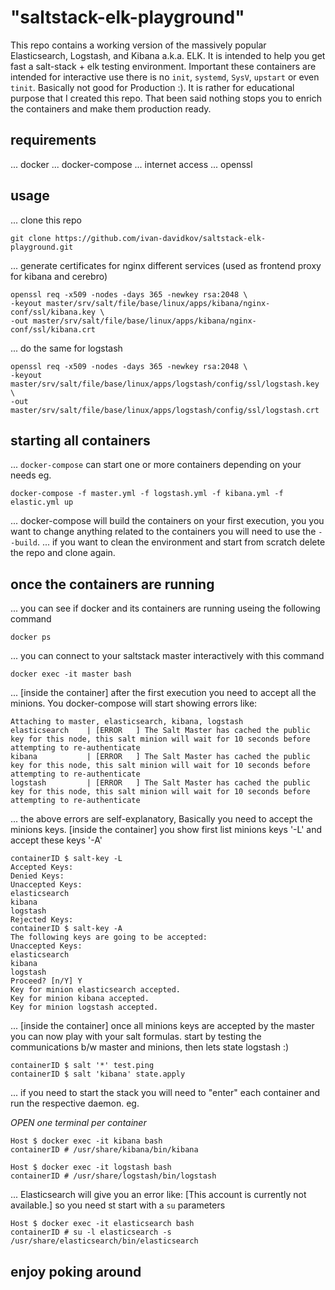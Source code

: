 # "saltstack-elk-playground"
This repo contains a working version of the massively popular Elasticsearch, Logstash, and Kibana a.k.a. ELK. It is intended to help you get fast a salt-stack + elk testing environment. Important these containers are intended for interactive use there is no `init`, `systemd`, `SysV`, `upstart` or even `tinit`. Basically not good for Production :). It is rather for educational purpose that I created this repo. That been said nothing stops you to enrich the containers and make them production ready.

## requirements
... docker
... docker-compose
... internet access
... openssl

## usage
... clone this repo
```console
git clone https://github.com/ivan-davidkov/saltstack-elk-playground.git
```
... generate certificates for nginx different services (used as frontend proxy for kibana and cerebro)
```console
openssl req -x509 -nodes -days 365 -newkey rsa:2048 \
-keyout master/srv/salt/file/base/linux/apps/kibana/nginx-conf/ssl/kibana.key \
-out master/srv/salt/file/base/linux/apps/kibana/nginx-conf/ssl/kibana.crt
```
... do the same for logstash
```console
openssl req -x509 -nodes -days 365 -newkey rsa:2048 \
-keyout master/srv/salt/file/base/linux/apps/logstash/config/ssl/logstash.key \
-out master/srv/salt/file/base/linux/apps/logstash/config/ssl/logstash.crt
```

## starting all containers
... `docker-compose` can start one or more containers depending on your needs eg.
```console
docker-compose -f master.yml -f logstash.yml -f kibana.yml -f elastic.yml up
```
... docker-compose will build the containers on your first execution, you you want to change anything related to the containers you will need to use the `--build`.
... if you want to clean the environment and start from scratch delete the repo and clone again.

## once the containers are running
... you can see if docker and its containers are running useing the following command
```console
docker ps
```
... you can connect to your saltstack master interactively with this command
```console
docker exec -it master bash
```
... [inside the container] after the first execution you need to accept all the minions. You docker-compose will start showing errors like:
```console
Attaching to master, elasticsearch, kibana, logstash
elasticsearch    | [ERROR   ] The Salt Master has cached the public key for this node, this salt minion will wait for 10 seconds before attempting to re-authenticate
kibana           | [ERROR   ] The Salt Master has cached the public key for this node, this salt minion will wait for 10 seconds before attempting to re-authenticate
logstash         | [ERROR   ] The Salt Master has cached the public key for this node, this salt minion will wait for 10 seconds before attempting to re-authenticate
```
... the above errors are self-explanatory, Basically you need  to accept the minions keys. [inside the container] you show first list minions keys '-L' and accept these keys '-A'
```console
containerID $ salt-key -L
Accepted Keys:
Denied Keys:
Unaccepted Keys:
elasticsearch
kibana
logstash
Rejected Keys:
containerID $ salt-key -A
The following keys are going to be accepted:
Unaccepted Keys:
elasticsearch
kibana
logstash
Proceed? [n/Y] Y
Key for minion elasticsearch accepted.
Key for minion kibana accepted.
Key for minion logstash accepted.
```
... [inside the container] once all minions keys are accepted by the master you can now play with your salt formulas. start by testing the communications b/w master and minions, then lets state logstash :)
```console
containerID $ salt '*' test.ping
containerID $ salt 'kibana' state.apply
```

... if you need to start the stack you will need to "enter" each container and run the respective daemon. eg.

*OPEN one terminal per container*

```console
Host $ docker exec -it kibana bash
containerID # /usr/share/kibana/bin/kibana
```

```console
Host $ docker exec -it logstash bash
containerID # /usr/share/logstash/bin/logstash

```
... Elasticsearch will give you an error like: [This account is currently not available.] so you need st start with a `su` parameters
```console
Host $ docker exec -it elasticsearch bash
containerID # su -l elasticsearch -s /usr/share/elasticsearch/bin/elasticsearch
```

## enjoy poking around
